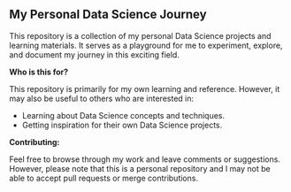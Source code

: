 ## My Personal Data Science Journey

This repository is a collection of my personal Data Science projects and learning materials. It serves as a playground for me to experiment, explore, and document my journey in this exciting field.

**Who is this for?**

This repository is primarily for my own learning and reference. However, it may also be useful to others who are interested in:

* Learning about Data Science concepts and techniques.
* Getting inspiration for their own Data Science projects.

**Contributing:**

Feel free to browse through my work and leave comments or suggestions. However, please note that this is a personal repository and I may not be able to accept pull requests or merge contributions.
